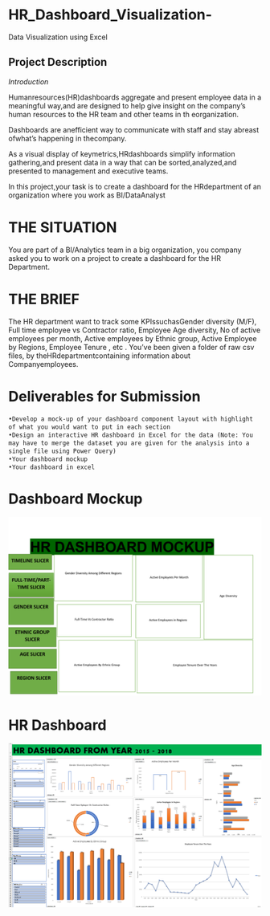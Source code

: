 # HR_Dashboard_Visualization-
Data Visualization using Excel

## Project Description
*Introduction*

   Humanresources(HR)dashboards aggregate and present employee data in a meaningful way,and are designed to help give insight on the company’s human resources to the HR team and other teams in th eorganization.
   
   Dashboards are anefficient way to communicate with staff and stay abreast ofwhat’s happening in thecompany.
   
   As a visual display of keymetrics,HRdashboards simplify information gathering,and present data in a way that can be sorted,analyzed,and presented to management and executive teams.

   In this project,your task is to create a dashboard for the HRdepartment of an organization where you work as BI/DataAnalyst

# THE SITUATION  
  You are part of a BI/Analytics team in a big organization, you company asked you to work on a project to create a dashboard for the HR Department.
# THE BRIEF 
  The HR department want to track some KPIssuchasGender diversity (M/F), Full time employee vs Contractor ratio, Employee Age diversity, No of active employees per month, Active employees by Ethnic group, Active Employee by   Regions, Employee Tenure , etc .
  You’ve been given a folder of raw csv files, by theHRdepartmentcontaining information about Companyemployees.

# Deliverables for Submission
    •Develop a mock-up of your dashboard component layout with highlight of what you would want to put in each section
    •Design an interactive HR dashboard in Excel for the data (Note: You may have to merge the dataset you are given for the analysis into a single file using Power Query)
    •Your dashboard mockup
    •Your dashboard in excel
  # Dashboard Mockup  
  <p align="center">
  <img src="8565811653278e88d98cec812944d01f-0.png" width="900" alt="accessibility text">
</p>

  # HR Dashboard   
  <p align="center">
  <img src="Screenshot (97).png" width="1000" alt="accessibility text">
</p>
